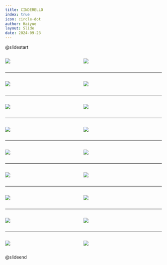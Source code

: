 ```yaml
---
title: CINDERELLO
index: true
icon: circle-dot
author: Haiyue
layout: Slide
date: 2024-09-23
---
```

 
@slidestart

<div style="display:flex">
<div style="flex:1">

![](/reading/english/Level-L/CINDERELLO/001.webp)
</div>
<div style="flex:1">

![](/reading/english/Level-L/CINDERELLO/002.webp)
</div>
</div>

---

<div style="display:flex">
<div style="flex:1">

![](/reading/english/Level-L/CINDERELLO/003.webp)
</div>
<div style="flex:1">

![](/reading/english/Level-L/CINDERELLO/004.webp)
</div>
</div>

---

<div style="display:flex">
<div style="flex:1">

![](/reading/english/Level-L/CINDERELLO/005.webp)
</div>
<div style="flex:1">

![](/reading/english/Level-L/CINDERELLO/006.webp)
</div>
</div>

---

<div style="display:flex">
<div style="flex:1">

![](/reading/english/Level-L/CINDERELLO/007.webp)
</div>
<div style="flex:1">

![](/reading/english/Level-L/CINDERELLO/008.webp)
</div>
</div>

---

<div style="display:flex">
<div style="flex:1">

![](/reading/english/Level-L/CINDERELLO/009.webp)
</div>
<div style="flex:1">

![](/reading/english/Level-L/CINDERELLO/010.webp)
</div>
</div>

---

<div style="display:flex">
<div style="flex:1">

![](/reading/english/Level-L/CINDERELLO/011.webp)
</div>
<div style="flex:1">

![](/reading/english/Level-L/CINDERELLO/012.webp)
</div>
</div>

---

<div style="display:flex">
<div style="flex:1">

![](/reading/english/Level-L/CINDERELLO/013.webp)
</div>
<div style="flex:1">

![](/reading/english/Level-L/CINDERELLO/014.webp)
</div>
</div>

---

<div style="display:flex">
<div style="flex:1">

![](/reading/english/Level-L/CINDERELLO/015.webp)
</div>
<div style="flex:1">

![](/reading/english/Level-L/CINDERELLO/016.webp)
</div>
</div>

---

<div style="display:flex">
<div style="flex:1">

![](/reading/english/Level-L/CINDERELLO/017.webp)
</div>
<div style="flex:1">

![](/reading/english/Level-L/CINDERELLO/018.webp)
</div>
</div>

@slideend